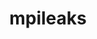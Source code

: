 ---
title: "mpileaks"
layout: cache
categories: [package, develop]
meta: {"versions": ["1.0"], "compilers": ["gcc@=11.4.0"], "oss": ["ubuntu22.04"], "platforms": ["linux"], "targets": ["x86_64_v3"], "stacks": ["root", "tutorial"], "num_specs": 8, "num_specs_by_stack": {"root": 8, "tutorial": 8}}
spec_details: [{"hash": "fpaabonduqsayjlnn3snqxntevor43fd", "compiler": "gcc@=11.4.0", "versions": ["1.0"], "os": "ubuntu22.04", "platform": "linux", "target": "x86_64_v3", "variants": ["build_system=autotools", "stackstart=0"], "stacks": ["root", "tutorial"], "size": "-", "tarball": "https://binaries.spack.io/develop/build_cache/linux-ubuntu22.04-x86_64_v3/gcc-11.4.0/mpileaks-1.0/linux-ubuntu22.04-x86_64_v3-gcc-11.4.0-mpileaks-1.0-fpaabonduqsayjlnn3snqxntevor43fd.spack"}, {"hash": "4fdziakeyc7rjlbteysua7we3bswtlfm", "compiler": "gcc@=11.4.0", "versions": ["1.0"], "os": "ubuntu22.04", "platform": "linux", "target": "x86_64_v3", "variants": ["build_system=autotools", "stackstart=0"], "stacks": ["root", "tutorial"], "size": "-", "tarball": "https://binaries.spack.io/develop/build_cache/linux-ubuntu22.04-x86_64_v3/gcc-11.4.0/mpileaks-1.0/linux-ubuntu22.04-x86_64_v3-gcc-11.4.0-mpileaks-1.0-4fdziakeyc7rjlbteysua7we3bswtlfm.spack"}, {"hash": "rhqjjr26f3xb2laky5mo5t7iphgsqy2z", "compiler": "gcc@=11.4.0", "versions": ["1.0"], "os": "ubuntu22.04", "platform": "linux", "target": "x86_64_v3", "variants": ["build_system=autotools", "stackstart=0"], "stacks": ["root", "tutorial"], "size": "-", "tarball": "https://binaries.spack.io/develop/build_cache/linux-ubuntu22.04-x86_64_v3/gcc-11.4.0/mpileaks-1.0/linux-ubuntu22.04-x86_64_v3-gcc-11.4.0-mpileaks-1.0-rhqjjr26f3xb2laky5mo5t7iphgsqy2z.spack"}, {"hash": "rczce2v4s2dr6n5gj6oeugqi7t4z562u", "compiler": "gcc@=11.4.0", "versions": ["1.0"], "os": "ubuntu22.04", "platform": "linux", "target": "x86_64_v3", "variants": ["build_system=autotools", "stackstart=0"], "stacks": ["root", "tutorial"], "size": "-", "tarball": "https://binaries.spack.io/develop/build_cache/linux-ubuntu22.04-x86_64_v3/gcc-11.4.0/mpileaks-1.0/linux-ubuntu22.04-x86_64_v3-gcc-11.4.0-mpileaks-1.0-rczce2v4s2dr6n5gj6oeugqi7t4z562u.spack"}, {"hash": "sl7bv5uqs2pcair46dh7cxoq3tnqs4mz", "compiler": "gcc@=11.4.0", "versions": ["1.0"], "os": "ubuntu22.04", "platform": "linux", "target": "x86_64_v3", "variants": ["build_system=autotools", "stackstart=0"], "stacks": ["root", "tutorial"], "size": "-", "tarball": "https://binaries.spack.io/develop/build_cache/linux-ubuntu22.04-x86_64_v3/gcc-11.4.0/mpileaks-1.0/linux-ubuntu22.04-x86_64_v3-gcc-11.4.0-mpileaks-1.0-sl7bv5uqs2pcair46dh7cxoq3tnqs4mz.spack"}, {"hash": "iwzwzvpbkga3ur2e74oebu5zw5g54c4h", "compiler": "gcc@=11.4.0", "versions": ["1.0"], "os": "ubuntu22.04", "platform": "linux", "target": "x86_64_v3", "variants": ["build_system=autotools", "stackstart=0"], "stacks": ["root", "tutorial"], "size": "-", "tarball": "https://binaries.spack.io/develop/build_cache/linux-ubuntu22.04-x86_64_v3/gcc-11.4.0/mpileaks-1.0/linux-ubuntu22.04-x86_64_v3-gcc-11.4.0-mpileaks-1.0-iwzwzvpbkga3ur2e74oebu5zw5g54c4h.spack"}, {"hash": "vg2h2pz5nwbgxwbou3y3tsahbe4rjsxb", "compiler": "gcc@=11.4.0", "versions": ["1.0"], "os": "ubuntu22.04", "platform": "linux", "target": "x86_64_v3", "variants": ["build_system=autotools", "stackstart=0"], "stacks": ["root", "tutorial"], "size": "-", "tarball": "https://binaries.spack.io/develop/build_cache/linux-ubuntu22.04-x86_64_v3/gcc-11.4.0/mpileaks-1.0/linux-ubuntu22.04-x86_64_v3-gcc-11.4.0-mpileaks-1.0-vg2h2pz5nwbgxwbou3y3tsahbe4rjsxb.spack"}, {"hash": "wd3uehas4ajrdi7ox2mcgoofonikctbr", "compiler": "gcc@=11.4.0", "versions": ["1.0"], "os": "ubuntu22.04", "platform": "linux", "target": "x86_64_v3", "variants": ["build_system=autotools", "stackstart=0"], "stacks": ["root", "tutorial"], "size": "-", "tarball": "https://binaries.spack.io/develop/build_cache/linux-ubuntu22.04-x86_64_v3/gcc-11.4.0/mpileaks-1.0/linux-ubuntu22.04-x86_64_v3-gcc-11.4.0-mpileaks-1.0-wd3uehas4ajrdi7ox2mcgoofonikctbr.spack"}]
---